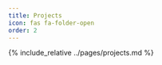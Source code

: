 ```yaml
---
title: Projects
icon: fas fa-folder-open
order: 2
---
```


{% include_relative ../pages/projects.md %}
